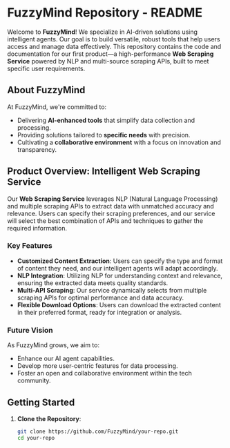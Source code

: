 # FuzzyMind Repository - README

Welcome to **FuzzyMind**! We specialize in AI-driven solutions using intelligent agents. Our goal is to build versatile, robust tools that help users access and manage data effectively. This repository contains the code and documentation for our first product—a high-performance **Web Scraping Service** powered by NLP and multi-source scraping APIs, built to meet specific user requirements.

## About FuzzyMind

At FuzzyMind, we're committed to:
- Delivering **AI-enhanced tools** that simplify data collection and processing.
- Providing solutions tailored to **specific needs** with precision.
- Cultivating a **collaborative environment** with a focus on innovation and transparency.

## Product Overview: Intelligent Web Scraping Service

Our **Web Scraping Service** leverages NLP (Natural Language Processing) and multiple scraping APIs to extract data with unmatched accuracy and relevance. Users can specify their scraping preferences, and our service will select the best combination of APIs and techniques to gather the required information.

### Key Features

- **Customized Content Extraction**: Users can specify the type and format of content they need, and our intelligent agents will adapt accordingly.
- **NLP Integration**: Utilizing NLP for understanding context and relevance, ensuring the extracted data meets quality standards.
- **Multi-API Scraping**: Our service dynamically selects from multiple scraping APIs for optimal performance and data accuracy.
- **Flexible Download Options**: Users can download the extracted content in their preferred format, ready for integration or analysis.

### Future Vision

As FuzzyMind grows, we aim to:
- Enhance our AI agent capabilities.
- Develop more user-centric features for data processing.
- Foster an open and collaborative environment within the tech community.

## Getting Started

1. **Clone the Repository**:
   ```bash
   git clone https://github.com/FuzzyMind/your-repo.git
   cd your-repo
   
